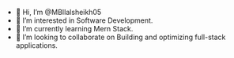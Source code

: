 - 👋 Hi, I’m @MBIlalsheikh05
- 👀 I’m interested in Software Development.
- 🌱 I’m currently learning Mern Stack.
- 💞️ I’m looking to collaborate on Building and optimizing full-stack applications.

